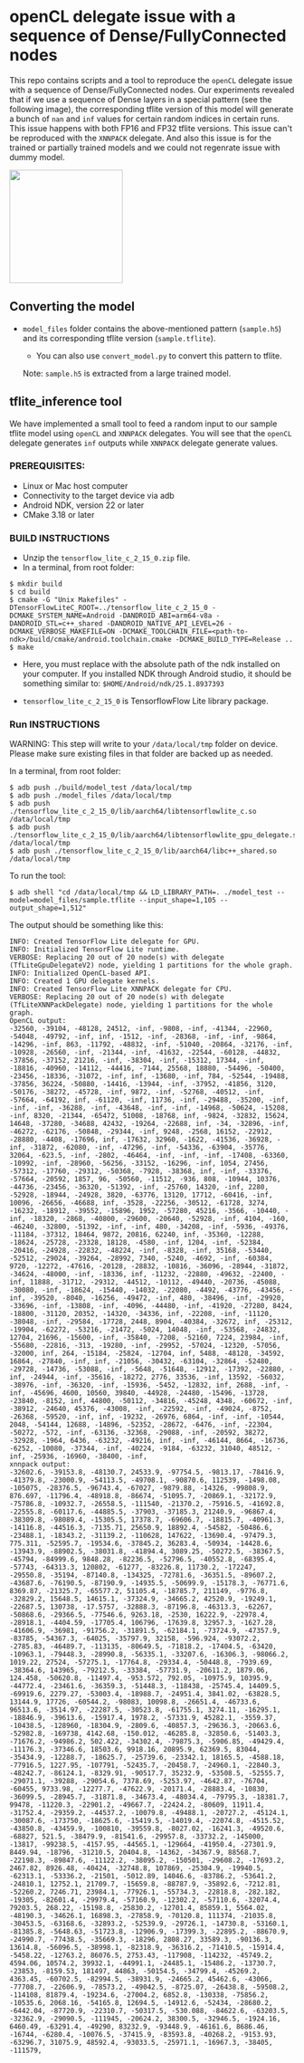 # openCL delegate issue with a sequence of Dense/FullyConnected nodes 

This repo contains scripts and a tool to reproduce the `openCL` delegate issue with a sequence of Dense/FullyConnected nodes. Our experiments revealed that if we use a sequence of Dense layers in a special pattern (see the following image), the corresponding tflite version of this model will generate a bunch of `nan` and `inf` values for certain random indices in certain runs. This issue happens with both FP16 and FP32 tflite versions. This issue can't be reproduced with the `XNNPACK` delegate. And also this issue is for the trained or partially trained models and we could not regenrate issue with dummy model. 

<img src="image.png" width="200">

## Converting the model
* `model_files` folder contains the above-mentioned pattern (`sample.h5`) and its corresponding tflite version (`sample.tflite`). 
  * You can also use `convert_model.py` to convert this pattern to tflite.
  
  Note: `sample.h5` is extracted from a large trained model.

## tflite_inference tool 
We have implemented a small tool to feed a random input to our sample tflite model using `openCL` and `XNNPACK` delegates. You will see that the `openCL` delegate generates `inf` outputs while `XNNPACK` delegate generate values. 

### PREREQUISITES: ###
* Linux or Mac host computer
* Connectivity to the target device via adb
* Android NDK, version 22 or later
* CMake 3.18 or later

### BUILD INSTRUCTIONS ###
* Unzip the `tensorflow_lite_c_2_15_0.zip` file.
* In a terminal, from root folder:
```console
$ mkdir build
$ cd build
$ cmake -G "Unix Makefiles" -DTensorFlowLiteC_ROOT=../tensorflow_lite_c_2_15_0 -DCMAKE_SYSTEM_NAME=Android -DANDROID_ABI=arm64-v8a -DANDROID_STL=c++_shared -DANDROID_NATIVE_API_LEVEL=26 -DCMAKE_VERBOSE_MAKEFILE=ON -DCMAKE_TOOLCHAIN_FILE=<path-to-ndk>/build/cmake/android.toolchain.cmake -DCMAKE_BUILD_TYPE=Release ..
$ make
```
* Here, you must replace <path-to-ndk> with the absolute path of the ndk installed on your computer. If you installed NDK through Android studio, it should be something similar to:
`$HOME/Android/ndk/25.1.8937393`

* `tensorflow_lite_c_2_15_0` is TensorflowFlow Lite library package.
### Run INSTRUCTIONS ###
WARNING: This step will write to your `/data/local/tmp` folder on device. Please make sure existing files in that folder are backed up as needed.

In a terminal, from root folder:
```console
$ adb push ./build/model_test /data/local/tmp
$ adb push ./model_files /data/local/tmp
$ adb push ./tensorflow_lite_c_2_15_0/lib/aarch64/libtensorflowlite_c.so /data/local/tmp
$ adb push ./tensorflow_lite_c_2_15_0/lib/aarch64/libtensorflowlite_gpu_delegate.so /data/local/tmp
$ adb push ./tensorflow_lite_c_2_15_0/lib/aarch64/libc++_shared.so /data/local/tmp
```

To run the tool:
```console
$ adb shell "cd /data/local/tmp && LD_LIBRARY_PATH=. ./model_test --model=model_files/sample.tflite --input_shape=1,105 --output_shape=1,512"
```

The output should be something like this:
```console
INFO: Created TensorFlow Lite delegate for GPU.
INFO: Initialized TensorFlow Lite runtime.
VERBOSE: Replacing 20 out of 20 node(s) with delegate (TfLiteGpuDelegateV2) node, yielding 1 partitions for the whole graph.
INFO: Initialized OpenCL-based API.
INFO: Created 1 GPU delegate kernels.
INFO: Created TensorFlow Lite XNNPACK delegate for CPU.
VERBOSE: Replacing 20 out of 20 node(s) with delegate (TfLiteXNNPackDelegate) node, yielding 1 partitions for the whole graph.
OpenCL output:
-32560, -39104, -48128, 24512, -inf, -9808, -inf, -41344, -22960, -54048, -49792, -inf, inf, -1512, -inf, -28368, -inf, -inf, -9864, -14296, -inf, 863, -11792, -48832, -inf, -51040, -20864, -32176, -inf, -10928, -26560, -inf, -21344, -inf, -41632, -22544, -60128, -44832, -37856, -37152, 21216, -inf, -38304, -inf, -15312, 17344, -inf, -18816, -40960, -14112, -44416, -7144, 25568, 18880, -54496, -50400, -23456, -18336, -31072, -inf, inf, -13680, -inf, 784, -52544, -19488, -37856, 36224, -50880, -14416, -13944, -inf, -37952, -41856, 3120, -50176, -38272, -45728, -inf, 9872, -inf, -52768, -40512, -inf, -57664, -64192, inf, -61120, -inf, 11736, -inf, -29488, -35200, -inf, -inf, -inf, -36288, -inf, -43648, -inf, -inf, -14968, -50624, -15208, -inf, 8320, -21344, -65472, 51008, -18768, inf, -9824, -32832, 15624, 14648, -37280, -34688, 42432, -19264, -22688, inf, -34, -32896, -inf, -46272, -62176, -50848, -29344, -inf, 9248, -2568, 16152, -22912, -28880, -4408, -17696, inf, -17632, 32960, -1622, -41536, -36928, -inf, -31872, -62080, -inf, -47296, -inf, -54336, -63904, -35776, 32064, -623.5, -inf, -2802, -46464, -inf, -inf, -inf, -17408, -63360, -10992, -inf, -28960, -56256, -33152, -16296, -inf, 1054, 27456, -57312, -17760, -29312, -50368, -7928, -38368, inf, -inf, -33376, -57664, -20592, 1857, 96, -50560, -11512, -936, 808, -10944, 10376, -44736, -23456, -36320, -51392, -inf, -25760, 14320, -inf, 2280, -52928, -18944, -24928, 3820, -63776, 13120, 17712, -60416, -inf, 10096, -26656, -46688, inf, -3528, -22256, -30512, -61728, 3274, -16232, -18912, -39552, -15896, 1952, -57280, 45216, -3566, -10440, -inf, -18320, -2868, -40800, -29600, -20640, -52928, -inf, 4104, -160, -46240, -32800, -51392, -inf, -inf, 480, -34208, -inf, -5936, -49376, -11184, -37312, 18464, 9872, 20816, 62240, inf, -35360, -12288, -18624, -25728, -23328, 18128, -4580, -inf, 1204, -inf, -52384, -20416, -24928, -22832, -48224, -inf, -8328, -inf, 35168, -53440, -52512, -29024, -39264, -28992, 7340, -5240, -4692, -inf, -60384, 9720, -12272, -47616, -20128, -28832, -10816, -36096, -28944, -31872, -34624, -48000, -inf, -18336, inf, -11232, -22880, -49632, -22400, -inf, 11888, -31712, -29312, -44512, -10112, -49440, -20736, -45088, -30080, -inf, -18624, -15440, -14032, -22080, -4492, -43776, -43456, -inf, -39520, -8040, -16256, -49472, -inf, 480, -38496, -inf, -29920, -33696, -inf, -13808, -inf, -4096, -44480, -inf, -41920, -27280, 8424, -18800, -31120, 20352, -14320, -34336, inf, -22208, -inf, -11120, -38048, -inf, -29584, -17728, 2448, 8904, -40384, -32672, inf, -25312, -19904, -62272, -53216, -21472, -5024, 14048, -inf, -53568, -24832, 12704, 21696, -15600, -inf, -35840, -7208, -52160, 7224, 23984, -inf, -55680, -22816, -313, -19280, -inf, -29952, -57024, -12320, -57056, -32000, inf, 264, -15184, -25824, -12704, inf, 5488, -48128, -34592, 16864, -27840, -inf, inf, -21056, -30432, -63104, -32864, -52480, -29728, -14736, -53088, -inf, -5648, -51648, -12912, -17392, -22880, -inf, -24944, -inf, -35616, -18272, 2776, 33536, -inf, 13592, -56032, -38976, -inf, -36320, -inf, -15936, -5452, -12832, inf, 2688, -inf, -inf, -45696, 4600, 10560, 39840, -44928, -24480, -15496, -13728, -23840, -8152, inf, 44800, -50112, -34816, -45248, 4348, -60672, -inf, -38912, -24640, 45376, -43008, -inf, -22592, -inf, -49024, -8752, -26368, -59520, -inf, inf, -19232, -26976, 6864, -inf, -inf, -10544, 2048, -54144, 12688, -14896, -52352, -28672, -6476, -inf, -22304, -50272, -572, -inf, -63136, -32368, -29088, -inf, -20592, 38272, -32928, -1964, 6436, -63232, -49216, inf, -inf, -46144, 8664, -16736, -6252, -10080, -37344, -inf, -40224, -9184, -63232, 31040, 48512, -inf, -25936, -16960, -38400, -inf, 
xnnpack output:
-32602.6, -39153.8, -48130.7, 24533.9, -97754.5, -9813.17, -78416.9, -41379.8, -23000.9, -54113.5, -49708.1, -90870.6, 112539, -1498.08, -105075, -28376.5, -96743.4, -67027, -9879.88, -14326, -99808.9, 876.697, -11796.4, -48918.8, -86674, -51095.7, -20869.1, -32172.9, -75786.8, -10932.7, -26558.5, -111540, -21370.2, -75916.5, -41692.8, -22555.8, -60117.6, -44885.5, -37903, -37185.3, 21240.9, -96867.4, -38309.8, -98089.4, -15305.5, 17378.7, -69606.7, -18815.7, -40961.3, -14116.8, -44516.3, -7135.71, 25650.9, 18892.4, -54582, -50486.6, -23488.1, -18343.2, -31139.2, -110628, 147622, -13690.4, -97479.3, 775.311, -52595.7, -19534.6, -37845.2, 36283.4, -50934, -14428.6, -13943.9, -88902.5, -38031.8, -41894.4, 3089.25, -50272.5, -38367.5, -45794, -84999.6, 9848.28, -82236.5, -52796.5, -40552.8, -68395.4, -57743, -64313.3, 120802, -61277, -83226.8, 11730.2, -172247, -29550.8, -35194, -87140.8, -134325, -72781.6, -36351.5, -89607.2, -43687.6, -76190.5, -87190.9, -14935.5, -50699.9, -15178.3, -76771.6, 8369.87, -21325.7, -65577.2, 51105.4, -18785.7, 211149, -9776.8, -32829.2, 15648.5, 14615.1, -37324.9, -34665.2, 42520.9, -19249.1, -22687.5, 130738, -17.5757, -32888.3, -87196.8, -46313.3, -62267, -50868.6, -29366.5, -77546.6, 9263.18, -2530, 16222.9, -22978.4, -28918.1, -4404.59, -17705.4, 106796, -17639.8, 32957.3, -1627.28, -41606.9, -36981, -91756.2, -31891.5, -62184.1, -73724.9, -47357.9, -83785, -54367.3, -64025, -35797.9, 32158, -596.924, -93072.2, -2785.83, -46489.7, -113135, -80649.5, -71818.2, -17404.5, -63420, -10963.1, -79448.3, -28990.8, -56335.1, -33207.6, -16306.3, -98066.2, 1019.22, 27524, -57275.1, -17764.8, -29334.4, -50448.8, -7939.69, -38364.6, 143965, -79212.5, -33384, -57731.9, -20611.2, 1879.06, 124.458, -50620.8, -11497.4, -953.572, 792.05, -10975.9, 10395.9, -44772.4, -23461.6, -36359.3, -51448.3, -118438, -25745.4, 14409.5, -69919.6, 2279.27, -53003.4, -18988.7, -24951.4, 3841.02, -63828.5, 13144.9, 17726, -60544.2, -98083, 10098.8, -26651.4, -46733.6, 96513.6, -3514.97, -22287.5, -30523.8, -61755.1, 3274.11, -16295.1, -18846.9, -39613.6, -15917.4, 1978.2, -57331.9, 45282.1, -3559.37, -10438.5, -128960, -18304.9, -2809.6, -40857.3, -29636.3, -20663.6, -52982.8, -169738, 4142.68, -150.012, -46285.8, -32850.6, -51403.3, -71676.2, -94986.2, 502.422, -34302.4, -79875.3, -5906.85, -49429.4, -11176.3, -37346.6, 18503.6, 9918.16, 20895.9, 62369.5, 83044, -35434.9, -12288.7, -18625.7, -25739.6, -23342.1, 18165.5, -4588.18, -77916.5, 1227.95, -107791, -52435.7, -20458.7, -24960.1, -22840.3, -48242.7, -86124.1, -8329.91, -90517.7, 35232.9, -53508.5, -52555.7, -29071.1, -39288, -29054.6, 7378.69, -5253.97, -4642.87, -76704, -60455, 9733.98, -12277.7, -47622.9, -20171.4, -28883.4, -10830, -36099.5, -28945.7, -31871.8, -34673.4, -48034.4, -79795.3, -18381.7, 99478, -11220.3, -22901.2, -49667.7, -22424.2, -80609, 11911.4, -31752.4, -29359.2, -44537.2, -10079.8, -49488.1, -20727.2, -45124.1, -30087.6, -173750, -18625.6, -15419.5, -14019.4, -22074.8, -4515.52, -43850.8, -43459.9, -100810, -39559.8, -8027.02, -16241.3, -49520.6, -68827, 521.5, -38479.9, -81541.6, -29957.8, -33732.2, -145000, -13817, -99238.5, -4157.95, -44565.1, -129664, -41950.4, -27301.9, 8449.94, -18796, -31210.5, 20404.8, -14362, -34367.9, 88568.7, -22198.3, -89847.6, -11122.2, -38095.2, -150501, -29608.2, -17693.2, 2467.82, 8926.48, -40424, -32748.8, 107869, -25304.9, -19940.5, -62313.1, -53336.2, -21501, -5012.89, 14046.6, -83786.2, -53641.2, -24810.1, 12752.1, 21709.7, -15659.8, -88787.9, -35892.6, -7212.81, -52260.2, 7246.71, 23984.1, -77926.1, -55734.3, -22818.8, -282.182, -19305, -82601.4, -29979.4, -57160.9, -12302.2, -57110.6, -32074.4, 79203.5, 268.22, -15198.8, -25830.2, -12701.4, 85859.1, 5564.02, -48190.3, -34626.1, 16898.3, -27858.9, -70120.8, 111374, -21035.8, -30453.5, -63168.6, -32893.2, -52539.9, -29726.1, -14730.8, -53160.1, -81385.8, -5648.63, -51723.8, -12906.9, -17399.3, -22895.2, -88670.9, -24990.7, -77438.5, -35669.3, -18296, 2808.27, 33589.3, -90136.3, 13614.8, -56096.5, -38998.1, -82318.9, -36316.2, -71410.5, -15914.4, -5458.22, -12763.2, 86076.5, 2753.43, -117908, -114232, -45749.2, 4594.06, 10574.2, 39932.1, -44991.1, -24485.1, -15486.2, -13730.7, -23853, -8159.53, 181497, 44863, -50154.5, -34799.4, -45269.2, 4363.45, -60702.5, -82994.5, -38931.9, -24665.2, 45462.6, -43066, -77708.7, -22606.9, -78573.2, -49042.5, -8725.07, -26438.8, -59508.2, -114108, 81879.4, -19234.6, -27004.2, 6852.8, -130338, -75856.2, -10535.6, 2068.16, -54165.8, 12694.5, -14912.6, -52434, -28680.2, -6442.04, -87720.9, -22310.7, -50317.5, -530.088, -84622.6, -63203.5, -32362.9, -29090.5, -111945, -20624.2, 38300.5, -32946.5, -1924.16, 6460.49, -63291.4, -49290, 83232.9, -93448.9, -46161.6, 8686.46, -16744, -6280.4, -10076.5, -37415.9, -83593.8, -40268.2, -9153.93, -63296.7, 31075.9, 48592.4, -93033.5, -25971.1, -16967.3, -38405, -111579, 
```

